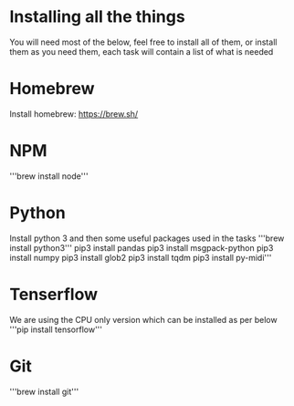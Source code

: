 # Installing all the things
You will need most of the below, feel free to install all of them, or install them as you need them, each task will contain a list of what is needed

# Homebrew
Install homebrew: https://brew.sh/

# NPM
'''brew  install node'''

# Python
Install python 3 and then some useful packages used in the tasks
'''brew install python3'''
    pip3 install pandas
    pip3 install msgpack-python
    pip3 install numpy
    pip3 install glob2
    pip3 install tqdm
    pip3 install py-midi'''

# Tenserflow
We are using the CPU only version which can be installed as per below
'''pip install tensorflow'''

# Git
'''brew install git'''